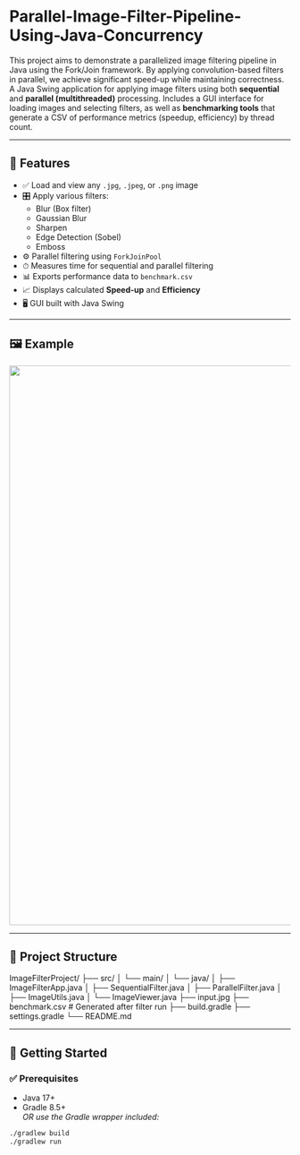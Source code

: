 # Parallel-Image-Filter-Pipeline-Using-Java-Concurrency
This project aims to demonstrate a parallelized image filtering pipeline in Java using the Fork/Join framework. By applying convolution-based filters in parallel, we achieve significant speed-up while maintaining correctness.
A Java Swing application for applying image filters using both **sequential** and **parallel (multithreaded)** processing. Includes a GUI interface for loading images and selecting filters, as well as **benchmarking tools** that generate a CSV of performance metrics (speedup, efficiency) by thread count.

---

## 🎯 Features

- ✅ Load and view any `.jpg`, `.jpeg`, or `.png` image
- 🎛️ Apply various filters:
  - Blur (Box filter)
  - Gaussian Blur
  - Sharpen
  - Edge Detection (Sobel)
  - Emboss
- ⚙️ Parallel filtering using `ForkJoinPool`
- ⏱ Measures time for sequential and parallel filtering
- 📊 Exports performance data to `benchmark.csv`
- 📈 Displays calculated **Speed-up** and **Efficiency**
- 🖥 GUI built with Java Swing

---

## 🖼️ Example

<img src="screenshot.png" width="1000"/>

---

## 📂 Project Structure
ImageFilterProject/
├── src/
│ └── main/
│ └── java/
│ ├── ImageFilterApp.java
│ ├── SequentialFilter.java
│ ├── ParallelFilter.java
│ ├── ImageUtils.java
│ └── ImageViewer.java
├── input.jpg
├── benchmark.csv # Generated after filter run
├── build.gradle
├── settings.gradle
└── README.md

---

## 🚀 Getting Started

### ✅ Prerequisites

- Java 17+
- Gradle 8.5+  
  _OR use the Gradle wrapper included:_

```bash
./gradlew build
./gradlew run
